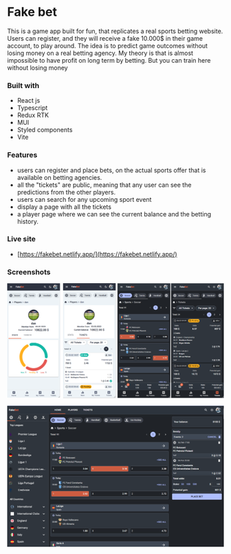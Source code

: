 # Fake bet

This is a game app built for fun, that replicates a real sports betting website.
Users can register, and they will receive a fake 10.000$ in their game account, to play around.
The idea is to predict game outcomes without losing money on a real betting agency.
My theory is that is almost impossible to have profit on long term by betting. But you can train here without losing money

### Built with

- React js
- Typescript
- Redux RTK
- MUI
- Styled components
- Vite

### Features

- users can register and place bets, on the actual sports offer that is available on betting agencies.
- all the "tickets" are public, meaning that any user can see the predictions from the other players.
- users can search for any upcoming sport event
- display a page with all the tickets
- a player page where we can see the current balance and the betting history.

### Live site

- [https://fakebet.netlify.app/](https://fakebet.netlify.app/)

### Screenshots

![](./public/screenshots/fakebet.png)

![](./public/screenshots/fakebet1.png)
